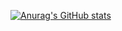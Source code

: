 [![Anurag's GitHub stats](https://github-readme-stats.vercel.app/api?username=hckmtrx&count_private=true&show_icons=true&theme=transparent&hide_border=true&title_color=a5ba50&text_color=008077&icon_color=992c3b)](https://github.com/anuraghazra/github-readme-stats)
